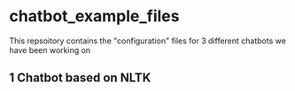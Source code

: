 # chatbot_example_files

This repsoitory contains the "configuration" files for 3 different chatbots we have been working on 

## 1 Chatbot based on NLTK
